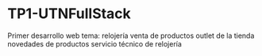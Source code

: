 # TP1-UTNFullStack
Primer desarrollo web
tema: relojería
venta de productos
outlet de la tienda
novedades de productos
servicio técnico de relojería

